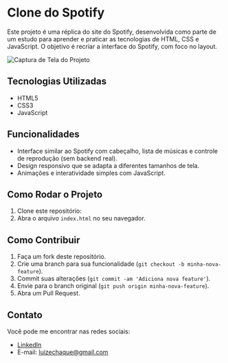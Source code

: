 # Clone do Spotify

Este projeto é uma réplica do site do Spotify, desenvolvida como parte de um estudo para aprender e praticar as tecnologias de HTML, CSS e JavaScript. O objetivo é recriar a interface do Spotify, com foco no layout.

![Captura de Tela do Projeto](img/captura.png)

## Tecnologias Utilizadas
- HTML5
- CSS3
- JavaScript

## Funcionalidades
- Interface similar ao Spotify com cabeçalho, lista de músicas e controle de reprodução (sem backend real).
- Design responsivo que se adapta a diferentes tamanhos de tela.
- Animações e interatividade simples com JavaScript.

## Como Rodar o Projeto
1. Clone este repositório:
2. Abra o arquivo `index.html` no seu navegador.

## Como Contribuir
1. Faça um fork deste repositório.
2. Crie uma branch para sua funcionalidade (`git checkout -b minha-nova-feature`).
3. Commit suas alterações (`git commit -am 'Adiciona nova feature'`).
4. Envie para o branch original (`git push origin minha-nova-feature`).
5. Abra um Pull Request.


## Contato
Você pode me encontrar nas redes sociais:
- [LinkedIn](https://www.linkedin.com/in/luizechaque)
- E-mail: luizechaque@gmail.com

